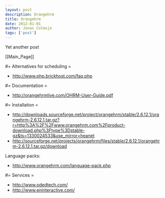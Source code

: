 ```yaml
---
layout: post
description: Orangehrm
title: Orangehrm
date: 2012-01-01
author: Jonas Colmsjo
tags: ['post']
---
```


Yet another post





[[Main_Page]]


#= Alternatives for scheduling =

* http://www.php.brickhost.com/faq.php


#= Documentation =

* http://orangehrmlive.com/OHRM-User-Guide.pdf


#= Installation =

* http://downloads.sourceforge.net/project/orangehrm/stable/2.6.12.1/orangehrm-2.6.12.1.tar.gz?r=http%3A%2F%2Fwww.orangehrm.com%2Fproduct-download.php%3Ftype%3Dstable-gz&ts=1330024533&use_mirror=heanet
* http://sourceforge.net/projects/orangehrm/files/stable/2.6.12.1/orangehrm-2.6.12.1.tar.gz/download


Language packs:
* http://www.orangehrm.com/language-pack.php


#= Services =

* http://www.odedtech.com/
* http://www.eninteractive.com/
